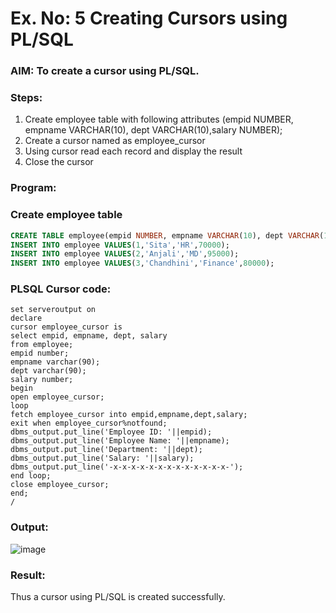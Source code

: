 # Ex. No: 5 Creating Cursors using PL/SQL

### AIM: To create a cursor using PL/SQL.

### Steps:
1. Create employee table with following attributes (empid NUMBER, empname VARCHAR(10), dept VARCHAR(10),salary NUMBER);
2. Create a cursor named as employee_cursor
3. Using cursor read each record and display the result
4. Close the cursor

### Program:
### Create employee table
```sql
CREATE TABLE employee(empid NUMBER, empname VARCHAR(10), dept VARCHAR(10), salary NUMBER);
INSERT INTO employee VALUES(1,'Sita','HR',70000);
INSERT INTO employee VALUES(2,'Anjali','MD',95000);
INSERT INTO employee VALUES(3,'Chandhini','Finance',80000);
```

### PLSQL Cursor code:
```
set serveroutput on
declare
cursor employee_cursor is
select empid, empname, dept, salary
from employee;
empid number;
empname varchar(90);
dept varchar(90);
salary number;
begin
open employee_cursor;
loop
fetch employee_cursor into empid,empname,dept,salary;
exit when employee_cursor%notfound;
dbms_output.put_line('Employee ID: '||empid);
dbms_output.put_line('Employee Name: '||empname);
dbms_output.put_line('Department: '||dept);
dbms_output.put_line('Salary: '||salary);
dbms_output.put_line('-x-x-x-x-x-x-x-x-x-x-x-x-x-');
end loop;
close employee_cursor;
end;
/
```

### Output:
![image](https://github.com/dineshgl/Ex-no-6-Creating-Cursors-using-PL-SQL/assets/103019882/73ae3018-f09f-4100-9293-a02107270043)


### Result:
Thus a cursor using PL/SQL is created successfully.
